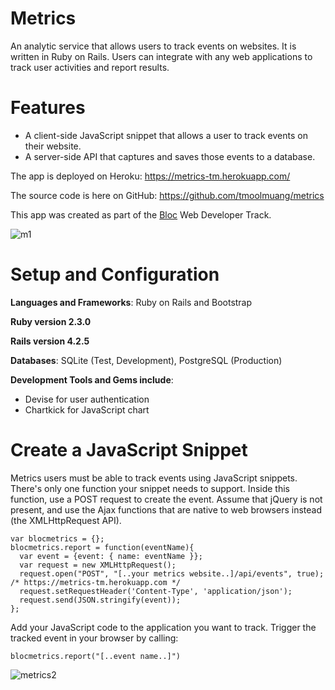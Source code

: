 # Metrics

An analytic service that allows users to track events on websites. It is written in Ruby on Rails.
Users can integrate with any web applications to track user activities and report results.

# Features

+ A client-side JavaScript snippet that allows a user to track events on their website.
+ A server-side API that captures and saves those events to a database.

The app is deployed on Heroku: https://metrics-tm.herokuapp.com/

The source code is here on GitHub: https://github.com/tmoolmuang/metrics

This app was created as part of the [Bloc](www.bloc.io) Web Developer Track.

![m1](https://cloud.githubusercontent.com/assets/24881495/26710197/0cb94b34-470d-11e7-80ec-40f297a1abda.JPG)


# Setup and Configuration

**Languages and Frameworks**: Ruby on Rails and Bootstrap

**Ruby version 2.3.0**

**Rails version 4.2.5**

**Databases**: SQLite (Test, Development), PostgreSQL (Production)

**Development Tools and Gems include**:

+ Devise for user authentication
+ Chartkick for JavaScript chart

# Create a JavaScript Snippet

Metrics users must be able to track events using JavaScript snippets. 
There's only one function your snippet needs to support.
Inside this function, use a POST request to create the event. Assume that jQuery is not present, 
and use the Ajax functions that are native to web browsers instead (the XMLHttpRequest API).

```
var blocmetrics = {};
blocmetrics.report = function(eventName){
  var event = {event: { name: eventName }};
  var request = new XMLHttpRequest();
  request.open("POST", "[..your metrics website..]/api/events", true); /* https://metrics-tm.herokuapp.com */
  request.setRequestHeader('Content-Type', 'application/json');
  request.send(JSON.stringify(event));
};
```
Add your JavaScript code to the application you want to track. 
Trigger the tracked event in your browser by calling:
```
blocmetrics.report("[..event name..]") 
```
![metrics2](https://cloud.githubusercontent.com/assets/24881495/26710235/42f4135a-470d-11e7-905b-a4c9d7514b31.JPG)
